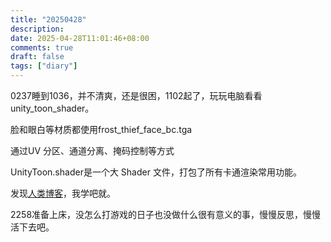 ```yaml
---
title: "20250428"
description: 
date: 2025-04-28T11:01:46+08:00
comments: true
draft: false
tags: ["diary"]
---
```

0237睡到1036，并不清爽，还是很困，1102起了，玩玩电脑看看unity_toon_shader。

脸和眼白等材质都使用frost_thief_face_bc.tga

通过UV 分区、通道分离、掩码控制等方式

UnityToon.shader是一个大 Shader 文件，打包了所有卡通渲染常用功能。

发现[人类博客](http://1024114.xyz/)，我学吧就。

2258准备上床，没怎么打游戏的日子也没做什么很有意义的事，慢慢反思，慢慢活下去吧。